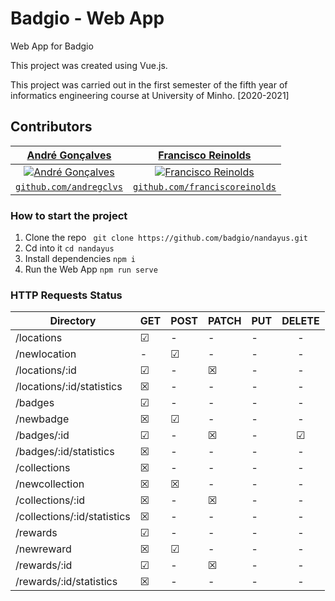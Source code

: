 # Badgio - Web App

Web App for Badgio

This project was created using Vue.js.

This project was carried out in the first semester of the fifth year of informatics engineering course at University of Minho. [2020-2021]

## Contributors
| <a href="https://github.com/andregclvs" target="_blank">**André Gonçalves**</a> | <a href="https://github.com/franciscoreinolds" target="_blank">**Francisco Reinolds**</a> |
| :---: | :---:|
| [![André Gonçalves](https://avatars3.githubusercontent.com/u/36642422?s=300&u=49eea4dafbe8e2404bfabaeaea686eb835b59f1d&v=4)](https://github.com/andregclvs) | [![Francisco Reinolds](https://avatars0.githubusercontent.com/u/36642413?s=300&u=09a99a4bfd10c305767fa7ea666c6859231c3fd8&v=4)](https://github.com/franciscoreinolds) |
| <a href="https://github.com/andregclvs" target="_blank">`github.com/andregclvs`</a> | <a href="https://github.com/franciscoreinolds" target="_blank">`github.com/franciscoreinolds`</a> |

### How to start the project

1. Clone the repo ` git clone https://github.com/badgio/nandayus.git`
2. Cd into it `cd nandayus`
3. Install dependencies `npm i`
4. Run the Web App `npm run serve`

### HTTP Requests Status


| Directory                  |      GET      |     POST      |     PATCH     |      PUT      |     DELETE    |
| -------------------------- | ------------- | ------------- | ------------- | ------------- |:-------------:|
| /locations                 |   &#x2611;    |       -       |       -       |       -       |       -       |
| /newlocation               |       -       |   &#x2611;    |       -       |       -       |       -       |
| /locations/:id             |   &#x2611;    |       -       |   &#x2612;    |       -       |       -       |
| /locations/:id/statistics  |   &#x2612;    |       -       |       -       |       -       |       -       |
| /badges                    |   &#x2611;    |       -       |       -       |       -       |       -       |
| /newbadge                  |   &#x2612;    |   &#x2611;    |       -       |       -       |       -       |
| /badges/:id                |   &#x2611;    |       -       |   &#x2612;    |       -       |    &#x2611;   |
| /badges/:id/statistics     |   &#x2612;    |       -       |       -       |       -       |       -       |
| /collections               |   &#x2612;    |       -       |       -       |       -       |       -       |
| /newcollection             |   &#x2612;    |   &#x2612;    |       -       |       -       |       -       |
| /collections/:id           |   &#x2612;    |       -       |   &#x2612;    |       -       |       -       |
| /collections/:id/statistics|   &#x2612;    |       -       |       -       |       -       |       -       |
| /rewards                   |   &#x2611;    |       -       |       -       |       -       |       -       |
| /newreward                 |   &#x2612;    |   &#x2611;    |       -       |       -       |       -       |
| /rewards/:id               |   &#x2611;    |       -       |   &#x2612;    |       -       |       -       |
| /rewards/:id/statistics    |   &#x2612;    |       -       |       -       |       -       |       -       |